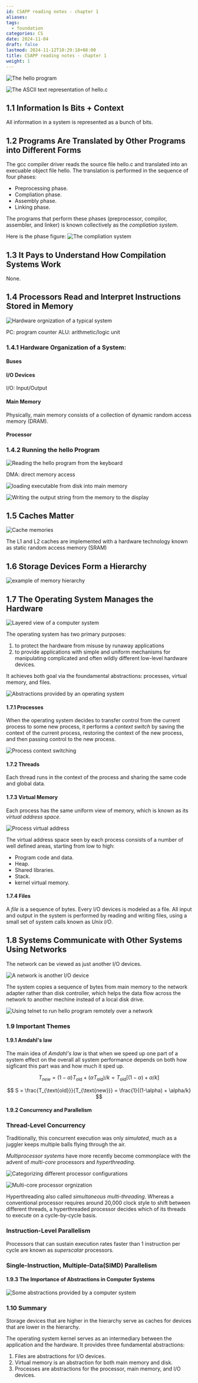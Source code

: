```yaml
---
id: CSAPP reading notes - chapter 1
aliases: 
tags:
  - foundation
categories: CS
date: 2024-11-04
draft: false
lastmod: 2024-11-12T10:29:18+08:00
title: CSAPP reading notes - chapter 1
weight: 1
---
```

![The hello program](img/1.1.png)

![The ASCII text representation of hello.c](img/1.2.png)

## 1.1 Information Is Bits + Context

All information in a system is represented as a bunch of bits.
## 1.2 Programs Are Translated by Other Programs into Different Forms

The gcc compiler driver reads the source file hello.c and translated into an execuable object file hello. The translation is performed in the sequence of four phases:
- Preprocessing phase.
- Compliation phase.
- Assembly phase.
- Linking phase.

The programs that perform these phases (preprocessor, compilor, assembler, and linker) is known collectively as the *compliation system*. 

Here is the phase figure:
![The compliation system](img/1.3.png)

## 1.3 It Pays to Understand How Compilation Systems Work

None.

## 1.4 Processors Read and Interpret Instructions Stored in Memory

![Hardware orgnization of a typical system](img/1.4.png)

PC: program counter
ALU: arithmetic/logic unit

### 1.4.1 Hardware Organization of a System:
#### Buses
#### I/O Devices

I/O: Input/Output
#### Main Memory

Physically, main memory consists of a collection of dynamic random access memory (DRAM).
#### Processor

### 1.4.2 Running the hello Program

![Reading the hello program from the keyboard](img/1.5.png)

DMA: direct memory access

![loading executable from disk into main memory](img/1.6.png)

![Writing the output string from the memory to the display](1.7.png)

## 1.5 Caches Matter

![Cache memories](img/1.8.png)

The L1 and L2 caches are implemented with a hardware technology known as static random access memory (SRAM)

## 1.6 Storage Devices Form a Hierarchy

![example of memory hierarchy](img/1.9.png)

## 1.7 The Operating System Manages the Hardware

![Layered view of a computer system](img/1.10.png)

The operating system has two primary purposes:
1. to protect the hardware from misuse by runaway applications
2. to provide applications with simple and uniform mechanisms for manipulating complicated and often wildly different low-level hardware devices.

It achieves both goal via the foundamental abstractions: processes, virtual memory, and files.

![Abstractions provided by an operating system](img/1.11.png)

#### 1.7.1 Processes

When the operating system decides to transfer control from the current process to some new process, it performs a *context switch* by saving the context of the current process, restoring the context of the new process, and then passing control to the new process.

![Process context switching](img/1.12.png)

#### 1.7.2 Threads

Each thread runs in the context of the process and sharing the same code and global data.

#### 1.7.3 Virtual Memory

Each process has the same uniform view of memory, which is known as its *virtual address space*.

![Process virtual address](img/1.13.png)

The virtual address space seen by each process consists of a number of well defined areas, starting from low to high:
- Program code and data.
- Heap.
- Shared libraries.
- Stack.
- kernel virtual memory.

#### 1.7.4 Files

A *file* is a sequence of bytes. Every I/O devices is modeled as a file. All input and output in the system is performed by reading and writing files, using a small set of system calls known as *Unix I/O*.

## 1.8 Systems Communicate with Other Systems Using Networks

The network can be viewed as just another I/O devices.

![A network is another I/O device](img/1.14.png)

The system copies a sequence of bytes from main memory to the network adapter rather than disk controller, which helps the data flow across the network to another mechine instead of a local disk drive.

![Using telnet to run hello program remotely over a network](img/1.15.png)

### 1.9 Important Themes

#### 1.9.1 Amdahl's law

The main idea of *Amdahl's law* is that when we speed up one part of a system effect on the overall all system performance depends on both how sigficant this part was and how much it sped up.

$$
T_{new} = (1-\alpha)T_{\text{old}} + (\alpha T_{\text{old}})/k = T_{\text{old}}[(1-\alpha) + \alpha/k]
$$

$$
S = \frac{T_{\text{old}}}{T_{\text{new}}} = \frac{1}{(1-\alpha) + \alpha/k}
$$

#### 1.9.2 Concurrency and Parallelism

### Thread-Level Concurrency

Traditionally, this concurrent execution was only *simulated*, much as a juggler keeps multiple balls flying through the air.

*Multiprocessor systems* have more recently become commonplace with the advent of *multi-core* processors and *hyperthreading*.

![Categorizing different processor configurations](img/1.16.png)

![Multi-core processor orgnization](img/1.17.png)

Hyperthreading also called *simultaneous multi-threading*. Whereas a conventional processor requires around 20,000 clock style to shift between different threads, a hyperthreaded processor decides which of its threads to execute on a cycle-by-cycle basis.

### Instruction-Level Parallelism

Processors that can sustain execution rates faster than 1 instruction per cycle are known as *superscalar* processors.

### Single-Instruction, Multiple-Data(SIMD) Parallelism

#### 1.9.3 The Importance of Abstractions in Computer Systems

![Some abstractions provided by a computer system](img/1.18.png)

### 1.10 Summary

Storage devices that are higher in the hierarchy serve as caches for devices that are lower in the hierarchy.

The operating system kernel serves as an intermediary between the application and the hardware. It provides three fundamental abstractions:
1. Files are abstractions for I/O devices.
2. Virtual memory is an abstraction for both main memory and disk.
3. Processes are abstractions for the processor, main memory, and I/O devices.

